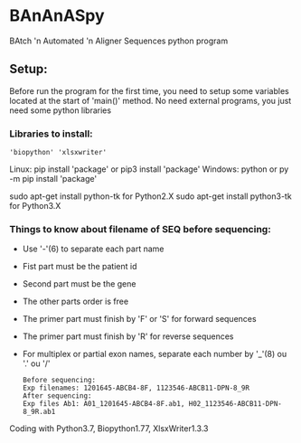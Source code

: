 # BAnAnASpy
BAtch 'n Automated 'n Aligner Sequences python program


## Setup:
Before run the program for the first time, you need to setup some variables located at the start of 'main()' method.
No need external programs, you just need some python libraries

### Libraries to install:
    'biopython' 'xlsxwriter'
    
    
Linux: pip install 'package' or pip3 install 'package'
Windows: python or py -m pip install 'package'

sudo apt-get install python-tk for Python2.X
sudo apt-get install python3-tk for Python3.X

### Things to know about filename of SEQ before sequencing:
* Use '-'(6) to separate each part name
* Fist part must be the patient id
* Second part must be the gene
* The other parts order is free
* The primer part must finish by 'F' or 'S' for forward sequences
* The primer part must finish by 'R' for reverse sequences
* For multiplex or partial exon names, separate each number by '_'(8) ou '.' ou '/'

      Before sequencing:
      Exp filenames: 1201645-ABCB4-8F, 1123546-ABCB11-DPN-8_9R
      After sequencing:
      Exp files Ab1: A01_1201645-ABCB4-8F.ab1, H02_1123546-ABCB11-DPN-8_9R.ab1

Coding with Python3.7, Biopython1.77, XlsxWriter1.3.3
